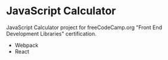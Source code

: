 # JavaScript Calculator
 JavaScript Calculator project for freeCodeCamp.org "Front End Development Libraries" certification.

- Webpack
- React
